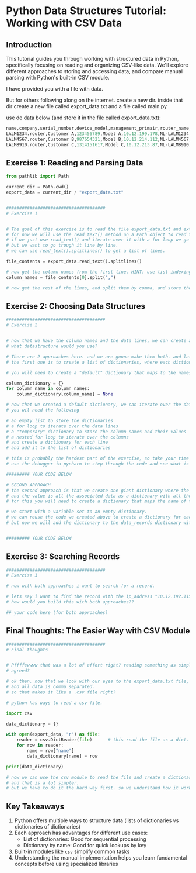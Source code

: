 # Python Data Structures Tutorial: Working with CSV Data

## Introduction
This tutorial guides you through working with structured data in Python, specifically focusing on reading and organizing CSV-like data. We'll explore different approaches to storing and accessing data, and compare manual parsing with Python's built-in CSV module.

I have provided you with a file with data.

But for others following along on the internet. 
create a new dir.
inside that dir create a new file called export_data.txt
and a file called main.py

use de data below (and store it in the file called export_data.txt):

```python
name,company,serial_number,device_model,management_primair,router_name,location,krn_number
LALM1234.router,Customer A,123456789,Model A,10.12.199.178,NL-LALM1234,nl_1234na_18___etten-leur,123456678
LALM4567.router,Customer B,987654321,Model B,10.12.214.112,NL-LALM4567,nl_4567ps_35___best,98765432
LALM8910.router,Customer C,1314151617,Model C,10.12.213.87,NL-LALM8910,nl_8910bt_4g___rotterdam,97867554
```



## Exercise 1: Reading and Parsing Data

```python
from pathlib import Path

current_dir = Path.cwd()
export_data = current_dir / "export_data.txt"


######################################
# Exercise 1


# The goal of this exercise is to read the file export_data.txt and extract the column names from the first line.
# for now we will use the read_text() method on a Path object to read the file.
# if we just use read_text() and iterate over it with a for loop we go letter by letter through the file.
# but we want to go trough it line by line.
# we can use read_text().splitlines() to get a list of lines.

file_contents = export_data.read_text().splitlines()

# now get the column names from the first line. HINT: use list indexing to get it. and use split() to split the line by comma.
column_names = file_contents[0].split(",")

# now get the rest of the lines, and split them by comma, and store them in a list.


```

## Exercise 2: Choosing Data Structures

```python
######################################
# Exercise 2


# now that we have the column names and the data lines, we can create a "datastructure with this information".
# what datastructure would you use?

# There are 2 approaches here. and we are gonna make them both. and later think about which one is better.
# the first one is to create a list of dictionaries, where each dictionary represents a row in the data.

# you will need to create a "default" dictionary that maps to the names of the columns.

column_dictionary = {}
for column_name in column_names:
    column_dictionary[column_name] = None

# now that we created a default dictionary, we can iterate over the data lines and create a dictionary for each line.
# you wil need the following

# an empty list to store the dictionaries
# a for loop to iterate over the data lines
# a "temporary" dictionary to store the column names and their values
# a nested for loop to iterate over the columns
# and create a dictionary for each line
# and add it to the list of dictionaries

# this is probably the hardest part of the exercise, so take your time and think about it.
# use the debugger in pycharm to step through the code and see what is happening. so you can visualize it.

######### YOUR CODE BELOW

```

```python
# SECOND APPROACH
# the second approach is that we create one giant dictionary where the key is a value from the data.
# and the value is all the associated data as a dictionary with all the data.
# for this you will need to create a dictionary that maps the name of the router to its data.

# we start with a variable set to an empty dictionary.
# we can reuse the code we created above to create a dictionary for each line.
# but now we will add the dictionary to the data_records dictionary with the name of the router as the key.


######### YOUR CODE BELOW

```

## Exercise 3: Searching Records

```python
######################################
# Exercise 3

# now with both approaches i want to search for a record.

# lets say i want to find the record with the ip_address "10.12.192.115"
# how would you build this with both approaches??

## your code here (for both approaches)
```



## Final Thoughts: The Easier Way with CSV Module

```python
######################################
# Final thoughts


# Pffffewwww that was a lot of effort right? reading something as simple as a text file. should not be such a challenge.
# agreed?

# ok then. now that we look with our eyes to the export_data.txt file, we see that the first line is the header.
# and all data is comma separated.
# so that makes it like a .csv file right?

# python has ways to read a csv file.

import csv

data_dictionary = {}

with open(export_data, "r") as file:
    reader = csv.DictReader(file)      # this read the file as a dict. based on the column names.
    for row in reader:
        name = row["name"]
        data_dictionary[name] = row

print(data_dictionary)

# now we can use the csv module to read the file and create a dictionary for each line.
# and that is a lot simpler.
# but we have to do it the hard way first. so we understand how it works.
```

## Key Takeaways

1. Python offers multiple ways to structure data (lists of dictionaries vs dictionaries of dictionaries)
2. Each approach has advantages for different use cases:
   - List of dictionaries: Good for sequential processing
   - Dictionary by name: Good for quick lookups by key
3. Built-in modules like `csv` simplify common tasks
4. Understanding the manual implementation helps you learn fundamental concepts before using specialized libraries